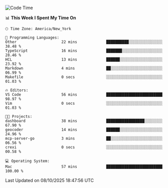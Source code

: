 

<!--START_SECTION:waka-->
![Code Time](http://img.shields.io/badge/Code%20Time-1%2C080%20hrs%205%20mins-blue)

📊 **This Week I Spent My Time On** 

```text
🕑︎ Time Zone: America/New_York

💬 Programming Languages: 
Other                    22 mins             ██████████░░░░░░░░░░░░░░░   38.48 % 
TypeScript               16 mins             ███████░░░░░░░░░░░░░░░░░░   28.46 % 
HCL                      13 mins             ██████░░░░░░░░░░░░░░░░░░░   23.92 % 
Markdown                 4 mins              ██░░░░░░░░░░░░░░░░░░░░░░░   06.99 % 
Makefile                 0 secs              ░░░░░░░░░░░░░░░░░░░░░░░░░   01.03 % 

🔥 Editors: 
VS Code                  56 mins             █████████████████████████   98.97 % 
Vim                      0 secs              ░░░░░░░░░░░░░░░░░░░░░░░░░   01.03 % 

🐱‍💻 Projects: 
dashboard                38 mins             █████████████████░░░░░░░░   67.90 % 
geocoder                 14 mins             ██████░░░░░░░░░░░░░░░░░░░   24.96 % 
mcp-server-go            3 mins              ██░░░░░░░░░░░░░░░░░░░░░░░   06.56 % 
crexi                    0 secs              ░░░░░░░░░░░░░░░░░░░░░░░░░   00.58 % 

💻 Operating System: 
Mac                      57 mins             █████████████████████████   100.00 % 
```


 Last Updated on 08/10/2025 18:47:56 UTC
<!--END_SECTION:waka-->

